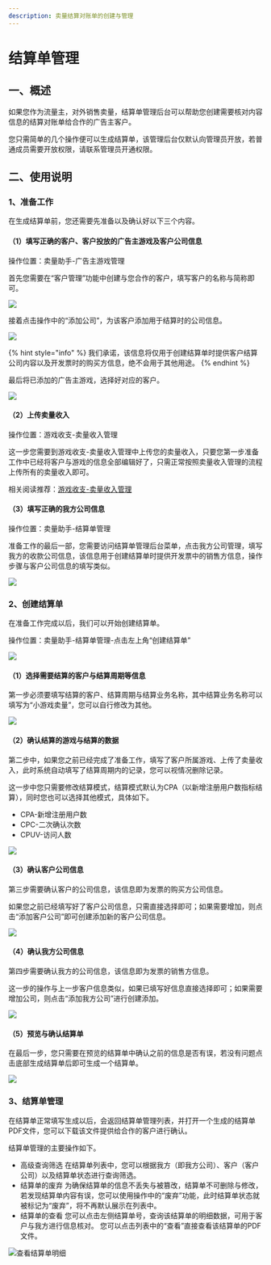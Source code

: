 ```yaml
---
description: 卖量结算对账单的创建与管理
---
```


# 结算单管理

## 一、概述

如果您作为流量主，对外销售卖量，结算单管理后台可以帮助您创建需要核对内容信息的结算对账单给合作的广告主客户。

您只需简单的几个操作便可以生成结算单，该管理后台仅默认向管理员开放，若普通成员需要开放权限，请联系管理员开通权限。

## 二、使用说明

### 1、准备工作

在生成结算单前，您还需要先准备以及确认好以下三个内容。

#### （1）填写正确的客户、客户投放的广告主游戏及客户公司信息

操作位置：卖量助手-广告主游戏管理

首先您需要在“客户管理”功能中创建与您合作的客户，填写客户的名称与简称即可。

![](../../.gitbook/assets/image%20%28225%29.png)

接着点击操作中的“添加公司”，为该客户添加用于结算时的公司信息。

![](../../.gitbook/assets/image%20%28200%29.png)

{% hint style="info" %}
我们承诺，该信息将仅用于创建结算单时提供客户结算公司内容以及开发票时的购买方信息，绝不会用于其他用途。
{% endhint %}

最后将已添加的广告主游戏，选择好对应的客户。

![](../../.gitbook/assets/image%20%28156%29.png)

#### （2）上传卖量收入

操作位置：游戏收支-卖量收入管理

这一步您需要到游戏收支-卖量收入管理中上传您的卖量收入，只要您第一步准备工作中已经将客户与游戏的信息全部编辑好了，只需正常按照卖量收入管理的流程上传所有的卖量收入即可。

相关阅读推荐：[游戏收支-卖量收入管理](../../general-function/revenue/flow-income-management.md)

#### （3）填写正确的我方公司信息

操作位置：卖量助手-结算单管理

准备工作的最后一部，您需要访问结算单管理后台菜单，点击我方公司管理，填写我方的收款公司信息，该信息用于创建结算单时提供开发票中的销售方信息，操作步骤与客户公司信息的填写类似。

![](../../.gitbook/assets/image%20%2892%29.png)

### 2、创建结算单

在准备工作完成以后，我们可以开始创建结算单。

操作位置：卖量助手-结算单管理-点击左上角“创建结算单”

![](../../.gitbook/assets/image%20%2891%29.png)

#### （1）选择需要结算的客户与结算周期等信息

第一步必须要填写结算的客户、结算周期与结算业务名称，其中结算业务名称可以填写为“小游戏卖量”，您可以自行修改为其他。

![](../../.gitbook/assets/image%20%2830%29.png)

#### （2）确认结算的游戏与结算的数据

第二步中，如果您之前已经完成了准备工作，填写了客户所属游戏、上传了卖量收入，此时系统自动填写了结算周期内的记录，您可以视情况删除记录。

这一步中您只需要修改结算模式，结算模式默认为CPA（以新增注册用户数指标结算），同时您也可以选择其他模式，具体如下。

* CPA-新增注册用户数
* CPC-二次确认次数
* CPUV-访问人数

![](../../.gitbook/assets/image%20%28199%29.png)

#### （3）确认客户公司信息

第三步需要确认客户的公司信息，该信息即为发票的购买方公司信息。

如果您之前已经填写好了客户公司信息，只需直接选择即可；如果需要增加，则点击“添加客户公司”即可创建添加新的客户公司信息。

![](../../.gitbook/assets/image%20%28120%29.png)

#### （4）确认我方公司信息

第四步需要确认我方的公司信息，该信息即为发票的销售方信息。

这一步的操作与上一步客户信息类似，如果已填写好信息直接选择即可；如果需要增加公司，则点击“添加我方公司”进行创建添加。

![](../../.gitbook/assets/image%20%2837%29.png)

#### （5）预览与确认结算单

在最后一步，您只需要在预览的结算单中确认之前的信息是否有误，若没有问题点击底部生成结算单后即可生成一个结算单。

![](../../.gitbook/assets/image%20%28104%29.png)

### 3、结算单管理

在结算单正常填写生成以后，会返回结算单管理列表，并打开一个生成的结算单PDF文件，您可以下载该文件提供给合作的客户进行确认。

结算单管理的主要操作如下。

* 高级查询筛选 在结算单列表中，您可以根据我方（即我方公司）、客户（客户公司）以及结算单状态进行查询筛选。
* 结算单的废弃 为确保结算单的信息不丢失与被篡改，结算单不可删除与修改，若发现结算单内容有误，您可以使用操作中的“废弃”功能，此时结算单状态就被标记为“废弃”，将不再默认展示在列表中。
* 结算单的查看 您可以点击左侧结算单号，查询该结算单的明细数据，可用于客户与我方进行信息核对。 您可以点击列表中的“查看”直接查看该结算单的PDF文件。

![&#x67E5;&#x770B;&#x7ED3;&#x7B97;&#x5355;&#x660E;&#x7EC6;](../../.gitbook/assets/image%20%28170%29.png)

